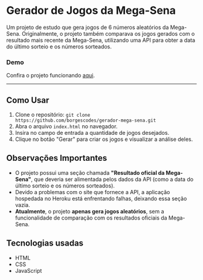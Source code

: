 # Gerador de Jogos da Mega-Sena

Um projeto de estudo que gera jogos de 6 números aleatórios da Mega-Sena. Originalmente, o projeto também comparava os jogos gerados com o resultado mais recente da Mega-Sena, utilizando uma API para obter a data do último sorteio e os números sorteados.

### Demo
Confira o projeto funcionando [aqui](https://borgescodes.github.io/gerador-mega-sena/).

---

## Como Usar

1. Clone o repositório: `git clone https://github.com/borgescodes/gerador-mega-sena.git`
2. Abra o arquivo `index.html` no navegador.
3. Insira no campo de entrada a quantidade de jogos desejados.
4. Clique no botão "Gerar" para criar os jogos e visualizar a análise deles.

## Observações Importantes

- O projeto possui uma seção chamada **"Resultado oficial da Mega-Sena"**, que deveria ser alimentada pelos dados da API (como a data do último sorteio e os números sorteados).
- Devido a problemas com o site que fornece a API, a aplicação hospedada no Heroku está enfrentando falhas, deixando essa seção vazia.
- **Atualmente**, o projeto **apenas gera jogos aleatórios**, sem a funcionalidade de comparação com os resultados oficiais da Mega-Sena.

## Tecnologias usadas
- HTML
- CSS
- JavaScript
